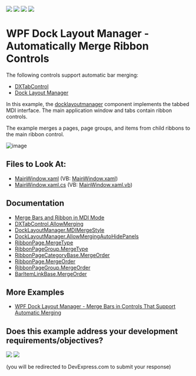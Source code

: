 <!-- default badges list -->
![](https://img.shields.io/endpoint?url=https://codecentral.devexpress.com/api/v1/VersionRange/128655445/24.2.1%2B)
[![](https://img.shields.io/badge/Open_in_DevExpress_Support_Center-FF7200?style=flat-square&logo=DevExpress&logoColor=white)](https://supportcenter.devexpress.com/ticket/details/T304338)
[![](https://img.shields.io/badge/📖_How_to_use_DevExpress_Examples-e9f6fc?style=flat-square)](https://docs.devexpress.com/GeneralInformation/403183)
[![](https://img.shields.io/badge/💬_Leave_Feedback-feecdd?style=flat-square)](#does-this-example-address-your-development-requirementsobjectives)
<!-- default badges end -->
# WPF Dock Layout Manager - Automatically Merge Ribbon Controls

The following controls support automatic bar merging:

* [DXTabControl](https://docs.devexpress.com/WPF/7975/controls-and-libraries/layout-management/tab-control/fundamentals/dxtabcontrol)
* [Dock Layout Manager](https://docs.devexpress.com/WPF/6191/controls-and-libraries/layout-management/dock-windows)
  
In this example, the [docklayoutmanager](https://docs.devexpress.com/WPF/DevExpress.Xpf.Docking.DockLayoutManager) component implements the tabbed MDI interface. The main application window and tabs contain ribbon controls.

The example merges a pages, page groups, and items from child ribbons to the main ribbon control.

![image](https://user-images.githubusercontent.com/12169834/174033506-7b471c7b-c6f4-4c36-b84b-548a2f78477e.png)

<!-- default file list -->
## Files to Look At:

* [MainWindow.xaml](./CS/WpfApplication1/MainWindow.xaml) (VB: [MainWindow.xaml](./VB/WpfApplication1/MainWindow.xaml))
* [MainWindow.xaml.cs](./CS/WpfApplication1/MainWindow.xaml.cs) (VB: [MainWindow.xaml.vb](./VB/WpfApplication1/MainWindow.xaml.vb))
<!-- default file list end -->

## Documentation

- [Merge Bars and Ribbon in MDI Mode](https://docs.devexpress.com/WPF/9155/controls-and-libraries/layout-management/dock-windows/runtime-features/mdi-bar-merging)
- [DXTabControl.AllowMerging](https://docs.devexpress.com/WPF/DevExpress.Xpf.Core.DXTabControl.AllowMerging)
- [DockLayoutManager.MDIMergeStyle](https://docs.devexpress.com/WPF/DevExpress.Xpf.Docking.DockLayoutManager.MDIMergeStyle)
- [DockLayoutManager.AllowMergingAutoHidePanels](https://docs.devexpress.com/WPF/DevExpress.Xpf.Docking.DockLayoutManager.AllowMergingAutoHidePanels)
- [RibbonPage.MergeType](https://docs.devexpress.com/WPF/DevExpress.Xpf.Ribbon.RibbonPage.MergeType)
- [RibbonPageGroup.MergeType](https://docs.devexpress.com/WPF/DevExpress.Xpf.Ribbon.RibbonPageGroup.MergeType)
- [RibbonPageCategoryBase.MergeOrder](https://docs.devexpress.com/WPF/DevExpress.Xpf.Ribbon.RibbonPageCategoryBase.MergeOrder)
- [RibbonPage.MergeOrder](https://docs.devexpress.com/WPF/DevExpress.Xpf.Ribbon.RibbonPage.MergeOrder)
- [RibbonPageGroup.MergeOrder](https://docs.devexpress.com/WPF/DevExpress.Xpf.Ribbon.RibbonPageGroup.MergeOrder)
- [BarItemLinkBase.MergeOrder](https://docs.devexpress.com/WPF/DevExpress.Xpf.Bars.BarItemLinkBase.MergeOrder)

## More Examples

- [WPF Dock Layout Manager - Merge Bars in Controls That Support Automatic Merging](https://github.com/DevExpress-Examples/wpf-docklayoutmanager-merge-bars-in-controls-that-support-automatic-merging)
<!-- feedback -->
## Does this example address your development requirements/objectives?

[<img src="https://www.devexpress.com/support/examples/i/yes-button.svg"/>](https://www.devexpress.com/support/examples/survey.xml?utm_source=github&utm_campaign=wpf-docklayoutmanager-merge-ribbon-controls&~~~was_helpful=yes) [<img src="https://www.devexpress.com/support/examples/i/no-button.svg"/>](https://www.devexpress.com/support/examples/survey.xml?utm_source=github&utm_campaign=wpf-docklayoutmanager-merge-ribbon-controls&~~~was_helpful=no)

(you will be redirected to DevExpress.com to submit your response)
<!-- feedback end -->
